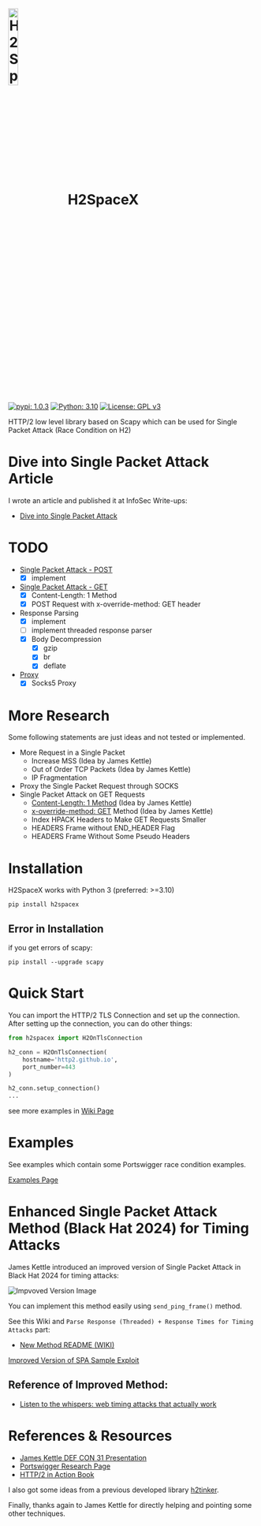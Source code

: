 # <img src="https://github.com/nxenon/h2spacex/assets/61124903/fd6387bf-15e8-4a5d-816b-cf5e079e07cc" width="20%" valign="middle" alt="H2SpaceX" />&nbsp;&nbsp; H2SpaceX

[![pypi: 1.0.3](https://img.shields.io/badge/pypi-1.0.3-8c34eb.svg)](https://pypi.org/project/h2spacex/)
[![Python: 3.10](https://img.shields.io/badge/Python->=3.10-blue.svg)](https://www.python.org)
[![License: GPL v3](https://img.shields.io/badge/License-GPL%20v3-006112.svg)](https://github.com/nxenon/h2spacex/blob/main/LICENSE)

HTTP/2 low level library based on Scapy which can be used for Single Packet Attack (Race Condition on H2)

# Dive into Single Packet Attack Article
I wrote an article and published it at InfoSec Write-ups:
- [Dive into Single Packet Attack](https://infosecwriteups.com/dive-into-single-packet-attack-3d3849ffe1d2)

# TODO
- [Single Packet Attack - POST](https://github.com/nxenon/h2spacex/wiki/Quick-Start-Examples)
  - [x] implement
- [Single Packet Attack - GET](https://github.com/nxenon/h2spacex/wiki/GET-SPA-Methods)
  - [x] Content-Length: 1 Method
  - [x] POST Request with x-override-method: GET header
- Response Parsing
  - [x] implement
  - [ ] implement threaded response parser
  - [x] Body Decompression
    - [x] gzip
    - [x] br
    - [x] deflate
- [Proxy](https://github.com/nxenon/h2spacex/wiki/Quick-Start-Examples#proxy-example)
  - [x] Socks5 Proxy

# More Research
Some following statements are just ideas and not tested or implemented.

- More Request in a Single Packet
  - Increase MSS (Idea by James Kettle)
  - Out of Order TCP Packets (Idea by James Kettle)
  - IP Fragmentation
- Proxy the Single Packet Request through SOCKS
- Single Packet Attack on GET Requests
  - [Content-Length: 1 Method](https://github.com/nxenon/h2spacex/wiki/GET-SPA-Methods) (Idea by James Kettle)
  - [x-override-method: GET](https://github.com/nxenon/h2spacex/wiki/GET-SPA-Methods) Method (Idea by James Kettle)
  - Index HPACK Headers to Make GET Requests Smaller
  - HEADERS Frame without END_HEADER Flag
  - HEADERS Frame Without Some Pseudo Headers

# Installation
H2SpaceX works with Python 3 (preferred: >=3.10)

    pip install h2spacex


## Error in Installation
if you get errors of scapy:


    pip install --upgrade scapy


# Quick Start
You can import the HTTP/2 TLS Connection and set up the connection. After setting up the connection, you can do other things:

```python
from h2spacex import H2OnTlsConnection

h2_conn = H2OnTlsConnection(
    hostname='http2.github.io',
    port_number=443
)

h2_conn.setup_connection()
...
```
see more examples in [Wiki Page](https://github.com/nxenon/h2spacex/wiki/Quick-Start-Examples)

# Examples
See examples which contain some Portswigger race condition examples.

[Examples Page](./examples)

# Enhanced Single Packet Attack Method (Black Hat 2024) for Timing Attacks
James Kettle introduced an improved version of Single Packet Attack in Black Hat 2024 for timing attacks:

![Impvoved Version Image](https://github.com/user-attachments/assets/bf7bf88c-937a-4a95-899b-990bc6fc6a23)

You can implement this method easily using `send_ping_frame()` method.

See this Wiki and `Parse Response (Threaded) + Response Times for Timing Attacks` part:
- [New Method README (WIKI)](https://github.com/nxenon/h2spacex/wiki/SPA-New-Method)

[Improved Version of SPA Sample Exploit](./examples/improved-spa-method.py)
## Reference of Improved Method:
- [Listen to the whispers: web timing attacks that actually work](https://portswigger.net/research/listen-to-the-whispers-web-timing-attacks-that-actually-work)

# References & Resources

- [James Kettle DEF CON 31 Presentation](https://youtu.be/tKJzsaB1ZvI?si=6uAuzOt3wjnEGYP6)
- [Portswigger Research Page](https://portswigger.net/research/smashing-the-state-machine#single-packet-attack)
- [HTTP/2 in Action Book](https://www.manning.com/books/http2-in-action)

I also got some ideas from a previous developed library [h2tinker](https://github.com/kspar/h2tinker).

Finally, thanks again to James Kettle for directly helping and pointing some other techniques.
